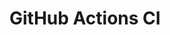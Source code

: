 # GitHub Actions CI

















































































































































































































































































































































































































































































































































































































































































































































































































































































































































































































































































































































































